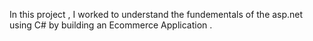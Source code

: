 In this project , I worked to understand the fundementals of the asp.net using C# by building an Ecommerce Application .
